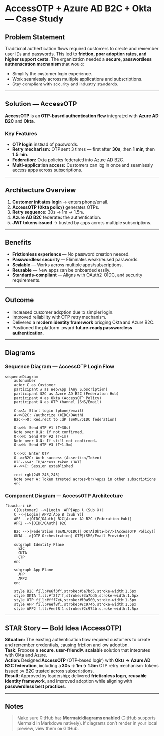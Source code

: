 # AccessOTP + Azure AD B2C + Okta — Case Study

## Problem Statement
Traditional authentication flows required customers to create and remember user IDs and passwords. This led to **friction, poor adoption rates, and higher support costs**. The organization needed a **secure, passwordless authentication mechanism** that would:
- Simplify the customer login experience.
- Work seamlessly across multiple applications and subscriptions.
- Stay compliant with security and industry standards.

---

## Solution — AccessOTP
**AccessOTP** is an **OTP-based authentication flow** integrated with **Azure AD B2C** and **Okta**.

### Key Features
- **OTP login** instead of passwords.
- **Retry mechanism:** OTP sent 3 times — first after **30s**, then **1 min**, then **1.5 min**.
- **Federation:** Okta policies federated into Azure AD B2C.
- **Multi-application access:** Customers can log in once and seamlessly access apps across subscriptions.

---

## Architecture Overview
1. **Customer initiates login** → enters phone/email.  
2. **AccessOTP (Okta policy)** generates OTPs.  
3. **Retry sequence:** 30s → 1m → 1.5m.  
4. **Azure AD B2C** federates the authentication.  
5. **JWT tokens issued** → trusted by apps across multiple subscriptions.

---

## Benefits
- **Frictionless experience** — No password creation needed.
- **Passwordless security** — Eliminates weak/reused passwords.
- **Scalable** — Works across multiple apps/subscriptions.
- **Reusable** — New apps can be onboarded easily.
- **Standards-compliant** — Aligns with OAuth2, OIDC, and security requirements.

---

## Outcome
- Increased customer adoption due to simpler login.
- Improved reliability with OTP retry mechanism.
- Delivered a **modern identity framework** bridging Okta and Azure B2C.
- Positioned the platform toward **future-ready passwordless authentication**.

---

## Diagrams

### Sequence Diagram — AccessOTP Login Flow
```mermaid
sequenceDiagram
    autonumber
    actor C as Customer
    participant A as Web/App (Any Subscription)
    participant B2C as Azure AD B2C (Federation Hub)
    participant O as Okta (AccessOTP Policy)
    participant N as OTP Channel (SMS/Email)

    C->>A: Start login (phone/email)
    A->>B2C: /authorize (OIDC/OAuth)
    B2C->>O: Redirect to IdP (SAML/OIDC federation)

    O->>N: Send OTP #1 (T+30s)
    Note over O,N: If not confirmed…
    O->>N: Send OTP #2 (T+1m)
    Note over O,N: If still not confirmed…
    O->>N: Send OTP #3 (T+1.5m)

    C->>O: Enter OTP
    O-->>B2C: Auth success (Assertion/Token)
    B2C-->>A: ID/Access token (JWT)
    A-->>C: Session established

    rect rgb(245,245,245)
    Note over A: Token trusted across<br/>apps in other subscriptions
    end
```

### Component Diagram — AccessOTP Architecture
```mermaid
flowchart LR
    C[Customer] -->|Login| APP[App A (Sub X)]
    C -->|Login| APP2[App B (Sub Y)]
    APP -->|OIDC/OAuth| B2C[Azure AD B2C (Federation Hub)]
    APP2 -->|OIDC/OAuth| B2C

    B2C -->|Federation (SAML/OIDC)| OKTA[Okta<br/>(AccessOTP Policy)]
    OKTA -->|OTP Orchestration| OTP[(SMS/Email Provider)]

    subgraph Identity Plane
      B2C
      OKTA
      OTP
    end

    subgraph App Plane
      APP
      APP2
    end

    style B2C fill:#e6f3ff,stroke:#3a7bd5,stroke-width:1.5px
    style OKTA fill:#f2f7ff,stroke:#3a7bd5,stroke-width:1.5px
    style OTP fill:#fff7e6,stroke:#f0a500,stroke-width:1.5px
    style APP fill:#eef8f1,stroke:#2c974b,stroke-width:1.5px
    style APP2 fill:#eef8f1,stroke:#2c974b,stroke-width:1.5px
```

---

## STAR Story — Bold Idea (AccessOTP)
**Situation:** The existing authentication flow required customers to create and remember credentials, causing friction and low adoption.  
**Task:** Propose a **secure, user-friendly, scalable** solution that integrates with Okta and Azure.  
**Action:** Designed **AccessOTP** (OTP-based login) with **Okta → Azure AD B2C federation**, including a **30s → 1m → 1.5m** OTP retry mechanism; tokens issued by B2C trusted across subscriptions.  
**Result:** Approved by leadership; delivered **frictionless login**, **reusable identity framework**, and improved adoption while aligning with **passwordless best practices**.

---

## Notes
> Make sure GitHub has **Mermaid diagrams enabled** (GitHub supports Mermaid in Markdown natively). If diagrams don’t render in your local preview, view them on GitHub.
